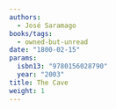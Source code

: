 ```yaml
---
authors:
  - José Saramago
books/tags:
  - owned-but-unread
date: "1800-02-15"
params:
  isbn13: "9780156028790"
  year: "2003"
title: The Cave
weight: 1
---
```


<!--more-->
